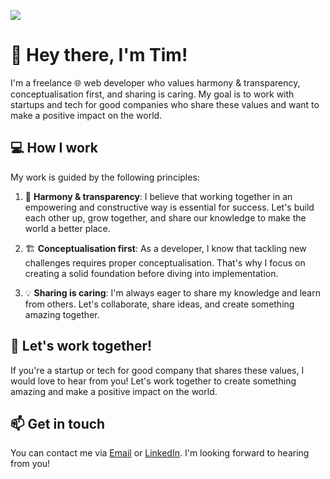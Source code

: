 ![](https://visitcount.itsvg.in/api?id=Tim-Pet&icon=0&color=0)

# 👋 Hey there, I'm Tim!

I'm a freelance 🌐 web developer who values harmony & transparency, conceptualisation first, and sharing is caring. My goal is to work with startups and tech for good companies who share these values and want to make a positive impact on the world. 

## 💻 How I work

My work is guided by the following principles:

1. 🌸 **Harmony & transparency**: I believe that working together in an empowering and constructive way is essential for success. Let's build each other up, grow together, and share our knowledge to make the world a better place.

2. 🏗️ **Conceptualisation first**: As a developer, I know that tackling new challenges requires proper conceptualisation. That's why I focus on creating a solid foundation before diving into implementation.

3. 💡 **Sharing is caring**: I'm always eager to share my knowledge and learn from others. Let's collaborate, share ideas, and create something amazing together.

## 🤝 Let's work together!

If you're a startup or tech for good company that shares these values, I would love to hear from you! Let's work together to create something amazing and make a positive impact on the world.

## 📫 Get in touch

You can contact me via [Email](mailto:your.email@example.com) or [LinkedIn](https://www.linkedin.com/in/your-linkedin-profile/). I'm looking forward to hearing from you!
